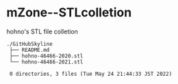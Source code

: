 # mZone--STLcolletion

hohno's STL file colletion 

    ./GitHubSkyline
     ├── README.md
     ├── hohno-46466-2020.stl
     └── hohno-46466-2021.stl
     
     0 directories, 3 files (Tue May 24 21:44:33 JST 2022)

